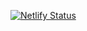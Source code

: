 [![Netlify Status](https://api.netlify.com/api/v1/badges/e171316e-8d16-4ce2-86de-5bc1b6d0aed4/deploy-status)](https://app.netlify.com/sites/estacio-oficina/deploys)
